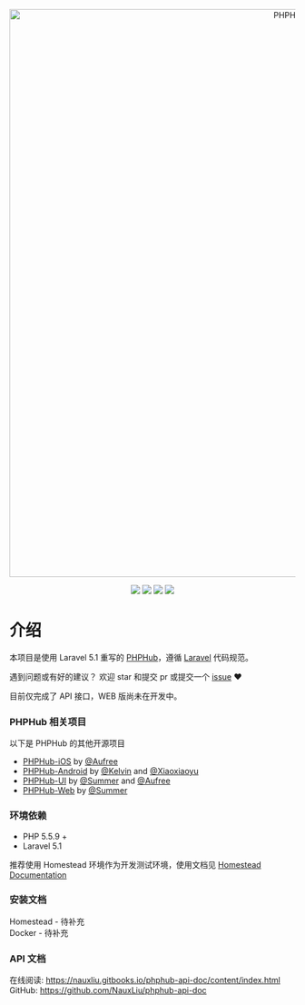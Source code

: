 <p align="center">
<img src="http://ww4.sinaimg.cn/large/76dc7f1bgw1eyfw7ewb0nj20q808774z.jpg" alt="PHPHub-iOS" title="PHPHub-iOS" width="1000"/>
</p>

<p align="center">
<a href="https://styleci.io/repos/42855306"><img src="https://styleci.io/repos/42855306/shield?style=flat"/></a>
<a href="https://weibo.com/846936588"><img src="https://img.shields.io/badge/contact-@NauxLiu-orange.svg?style=flat" /></a>
<a href="https://github.com/NauxLiu/phphub-server/blob/master/LICENSE"><img src="https://img.shields.io/badge/license-MIT-green.svg?style=flat" /></a>
<a href="https://scrutinizer-ci.com/g/NauxLiu/phphub-server/?branch=master"><img src="https://scrutinizer-ci.com/g/NauxLiu/phphub-server/badges/quality-score.png?b=master&style=flat" /></a>
</p>





# 介绍
本项目是使用 Laravel 5.1 重写的 [PHPHub](https://github.com/summerblue/phphub)，遵循 [Laravel](https://styleci.readme.io/docs/presets#laravel) 代码规范。

遇到问题或有好的建议？ 欢迎 star 和提交 pr 或提交一个 [issue](https://github.com/NauxLiu/phphub-server/issues) ❤

目前仅完成了 API 接口，WEB 版尚未在开发中。

### PHPHub 相关项目

以下是 PHPHub 的其他开源项目

* [PHPHub-iOS](https://github.com/Aufree/phphub-ios) by [@Aufree](https://github.com/Aufree)
* [PHPHub-Android](https://github.com/CycloneAxe/phphub-android) by [@Kelvin](https://github.com/CycloneAxe) and [@Xiaoxiaoyu](https://github.com/xiaoxiaoyu)
* [PHPHub-UI](https://github.com/phphub/phphub-ui) by [@Summer](https://github.com/phphub/phphub-ui) and [@Aufree](https://github.com/aufree)
* [PHPHub-Web](https://github.com/summerblue/phphub) by [@Summer](https://github.com/phphub/phphub-ui)


### 环境依赖
* PHP 5.5.9 +
* Laravel 5.1

推荐使用 Homestead 环境作为开发测试环境，使用文档见 [Homestead Documentation](http://laravel-china.org/docs/5.0/homestead)

### 安装文档
Homestead - 待补充  
Docker - 待补充  

### API 文档

在线阅读: https://nauxliu.gitbooks.io/phphub-api-doc/content/index.html  
GitHub: https://github.com/NauxLiu/phphub-api-doc

